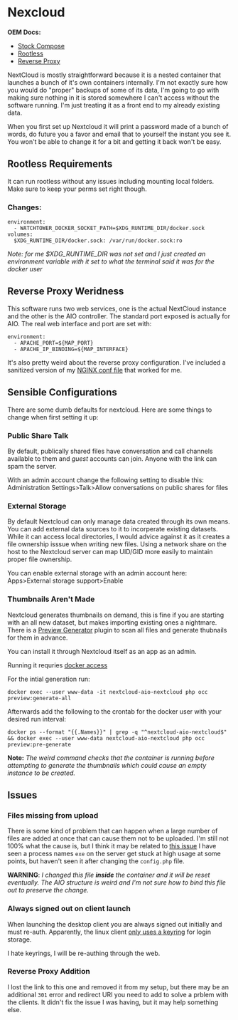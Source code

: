  # Nexcloud

 **OEM Docs:**
 - [Stock Compose](https://github.com/nextcloud/all-in-one/blob/main/compose.yaml)
 - [Rootless](https://github.com/nextcloud/all-in-one/blob/main/docker-rootless.md)
 - [Reverse Proxy](https://github.com/nextcloud/all-in-one/blob/main/reverse-proxy.md)

 NextCloud is mostly straightforward because it is a nested container
 that launches a bunch of it's own containers internally. I'm not exactly
 sure how you would do "proper" backups of some of its data, I'm going to
 go with making sure nothing in it is stored somewhere I can't access
 without the software running. I'm just treating it as a front end
 to my already existing data.

 When you first set up Nextcloud it will print a password made of a bunch
 of words, do future you a favor and email that to yourself the instant you
 see it. You won't be able to change it for a bit and getting it back won't
 be easy.


 ## Rootless Requirements

 It can run rootless without any issues including mounting local folders.
 Make sure to keep your perms set right though.

 ### Changes:

    environment:
      - WATCHTOWER_DOCKER_SOCKET_PATH=$XDG_RUNTIME_DIR/docker.sock
    volumes:
      $XDG_RUNTIME_DIR/docker.sock: /var/run/docker.sock:ro

*Note: for me $XDG_RUNTIME_DIR was not set and I just created an environment
variable with it set to what the terminal said it was for the docker user*

## Reverse Proxy Weridness

This software runs two web services, one is the actual NextCloud instance
and the other is the AIO controller. The standard port exposed is actually
for AIO. The real web interface and port are set with:

    environment:
      - APACHE_PORT=${MAP_PORT}
      - APACHE_IP_BINDING=${MAP_INTERFACE}

It's also pretty weird about the reverse proxy configuration. I've included
a sanitized version of my [NGINX conf file](./nextcloud-nginx.conf) that worked
for me.

## Sensible Configurations

There are some dumb defaults for nextcloud. Here are some things to change
when first setting it up:

### Public Share Talk

By default, publically shared files have conversation and call channels
available to them and *guest* accounts can join. Anyone with the link
can spam the server.

With an admin account change the following setting to disable this:
Administration Settings>Talk>Allow conversations on public shares for files

### External Storage

By default Nextcloud can only manage data created through its own means.
You can add external data sources to it to incorperate existing datasets.
While it can access local directories, I would advice against it as it
creates a file ownership isssue when writing new files. Using a network
share on the host to the Nextcloud server can map UID/GID more easily
to maintain proper file ownership.

You can enable external storage with an admin account here:
Apps>External storage support>Enable

### Thumbnails Aren't Made

Nextcloud generates thumbnails on demand, this is fine if you are starting
with an all new dataset, but makes importing existing ones a nightmare.
There is a [Preview Generator](https://apps.nextcloud.com/apps/previewgenerator)
plugin to scan all files and generate thubnails for them in advance.

You can install it through Nextcloud itself as an app as an admin.

Running it requries [docker access](https://github.com/nextcloud/all-in-one/discussions/2810)

For the intial generation run:

    docker exec --user www-data -it nextcloud-aio-nextcloud php occ preview:generate-all

Afterwards add the following to the crontab for the docker user with your
desired run interval:

    docker ps --format "{{.Names}}" | grep -q "^nextcloud-aio-nextcloud$" && docker exec --user www-data nextcloud-aio-nextcloud php occ preview:pre-generate

**Note:** *The weird command checks that the container is running before
attempting to generate the thumbnails which could cause an empty instance
to be created.*

## Issues

### Files missing from upload
There is some kind of problem that can happen when a large number of files are
added at once that can cause them not to be uploaded. I'm still not 100% what
the cause is, but I think it may be related to [this issue](https://github.com/nextcloud/desktop/issues/5094)
I have seen a process names `exe` on the server get stuck at high usage at
some points, but haven't seen it after changing the `config.php` file.

**WARNING**: *I changed this file **inside** the container and it will be
reset eventually. The AIO structure is weird and I'm not sure how to
bind this file out to preserve the change.*

### Always signed out on client launch

When launching the desktop client you are always signed out initially
and must re-auth. Apparently, the linux client [only uses a keyring](https://github.com/nextcloud/desktop/issues/2260#issuecomment-673332437)
for login storage.

I hate keyrings, I will be re-authing through the web.

### Reverse Proxy Addition

I lost the link to this one and removed it from my setup, but there may be
an additional `301` error and redirect URI you need to add to solve a
prblem with the clients. It didn't fix the issue I was having, but it may
help something else.
